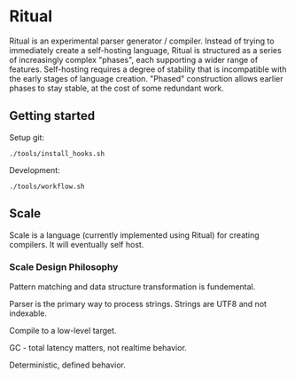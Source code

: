 # Ritual

Ritual is an experimental parser generator / compiler.  Instead of trying to immediately create a self-hosting language, Ritual is structured as a series of increasingly complex "phases", each supporting a wider range of features. Self-hosting requires a degree of stability that is incompatible with the early stages of language creation. "Phased" construction allows earlier phases to stay stable, at the cost of some redundant work.

## Getting started

Setup git:

    ./tools/install_hooks.sh

Development:

    ./tools/workflow.sh

## Scale

Scale is a language (currently implemented using Ritual) for creating compilers.  It will eventually self host.

### Scale Design Philosophy

Pattern matching and data structure transformation is fundemental.

Parser is the primary way to process strings.  Strings are UTF8 and not indexable.

Compile to a low-level target.

GC - total latency matters, not realtime behavior.

Deterministic, defined behavior.
